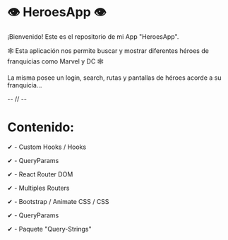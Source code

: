 # 👁 HeroesApp 👁

¡Bienvenido! Este es el repositorio de mi App "HeroesApp".

🕸 Esta aplicación nos permite buscar y mostrar diferentes héroes de franquicias como Marvel y DC 🕸

La misma posee un login, search, rutas y pantallas de héroes acorde a su franquicia...

-- // --

# Contenido:

✔ - Custom Hooks / Hooks

✔ - QueryParams

✔ - React Router DOM

✔ - Multiples Routers

✔ - Bootstrap / Animate CSS / CSS

✔ - QueryParams

✔ - Paquete "Query-Strings"
